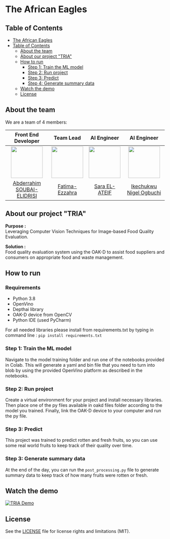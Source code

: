 # The African Eagles

## Table of Contents

   * [The African Eagles](#the-african-eagles)
   * [Table of Contents](#table-of-contents)
      * [About the team](#about-the-team)
      * [About our project "TRIA"](#about-our-project-tria)
      * [How to run](#how-to-run)
         * [Step 1: Train the ML model](#step-1-train-the-ml-model)
         * [Step 2: Run project](#step-2-run-project)
         * [Step 3: Predict](#step-3-predict)
         * [Step 4: Generate summary data](#step-4-generate-summary-data)
      * [Watch the demo](#watch-the-demo)
      * [License](#license)

## About the team

We are a team of 4 members:  

| Front End Developer | Team Lead | AI Engineer | AI Engineer |
|:-------------------------:|:-------------------------:|:-------------------------:|:-------------------------:|
|<img src="https://avatars.githubusercontent.com/u/11523791?v=4" width="100px" height="100px"> |  <img src="https://avatars.githubusercontent.com/u/25987558?v=4" width="100px" height="100px"> | <img src="https://avatars2.githubusercontent.com/u/27445092?s=460&u=349cffccfccda38293e4aab20868a77b60079274&v=4" width="100px" height="100px"> | <img src="https://avatars.githubusercontent.com/u/53430747?v=4" width="100px" height="100px">|
|[Abderrahim SOUBAI-ELIDRISI](https://github.com/AbderrahimSoubaiElidrissi)| [Fatima-Ezzahra](https://github.com/Fatiima-Ezzahra) | [Sara EL-ATEIF](https://github.com/elateifsara)| [Ikechukwu Nigel Ogbuchi](https://github.com/Ogbuchi-Ikechukwu) |

## About our project "TRIA"

**Purpose :**  
Leveraging Computer Vision Techniques for Image-based Food Quality Evaluation.

**Solution :**  
Food quality evaluation system using the OAK-D to assist food suppliers and consumers on appropriate food and waste management.

## How to run

### Requirements

- Python 3.8
- OpenVino 
- Depthai library
- OAK-D device from OpenCV
- Python IDE (used PyCharm)

For all needed libraries please install from requirements.txt by typing in command line :
`pip install requirements.txt` 

### Step 1: Train the ML model

Navigate to the model training folder and run one of the notebooks provided in Colab. This will generate a yaml and bin file that you need to turn into blob by using the provided OpenVino platform as described in the notebooks. 

### Step 2: Run project

Create a virtual environment for your project and install necessary libraries. Then place one of the py files available in oakd files folder according to the model you trained. Finally, link the OAK-D device to your computer and run the py file.

### Step 3: Predict

This project was trained to predict rotten and fresh fruits, so you can use some real world fruits to keep track of their quality over time.

### Step 3: Generate summary data

At the end of the day, you can run the `post_processing.py` file to generate summary data to keep track of how many fruits were rotten or fresh.

## Watch the demo

[![TRIA Demo]()](youtube-vid-link "TRIA Demo")

## License

See the [LICENSE](https://github.com/The-African-Eagles/back-end/blob/main/LICENSE) file for license rights and limitations (MIT).

